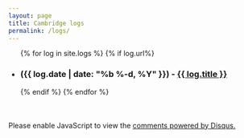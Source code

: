 ```yaml
---
layout: page
title: Cambridge logs
permalink: /logs/
---
```



<ul>
  {% for log in site.logs %}
  {% if log.url%}
  <h3>
    <li>
      <span class="post-meta">({{ log.date | date: "%b %-d, %Y" }})</span> -
      <a href="{{ log.url }}">{{ log.title }}</a>
    </li>
  </h3>
  {% endif %}
  {% endfor %}
</ul>

<div id="disqus_thread" style="margin-top:50px;"></div>
  <script type="text/javascript">
    /* * * CONFIGURATION VARIABLES * * */
    var disqus_shortname = 'gladdygithubio';
    /* * * DON'T EDIT BELOW THIS LINE * * */
    (function() {
    var dsq = document.createElement('script'); dsq.type = 'text/javascript'; dsq.async = true;
    dsq.src = '//' + disqus_shortname + '.disqus.com/embed.js';
    (document.getElementsByTagName('head')[0] || document.getElementsByTagName('body')[0]).appendChild(dsq);
    })();
  </script>
<noscript>Please enable JavaScript to view the <a href="https://disqus.com/?ref_noscript" rel="nofollow">comments powered by Disqus.</a></noscript>
